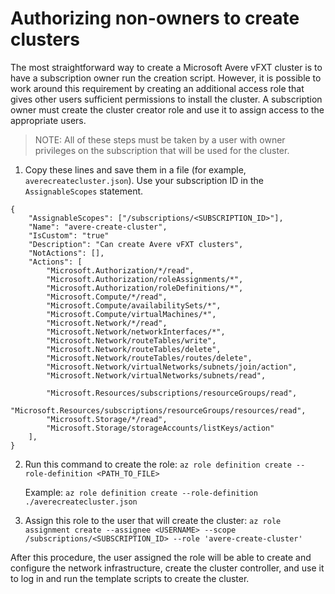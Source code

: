 # Authorizing non-owners to create clusters
The most straightforward way to create a Microsoft Avere vFXT cluster is to have a subscription owner run the creation script. However, it is possible to work around this requirement by creating an additional access role that gives other users sufficient permissions to install the cluster.
A subscription owner must create the cluster creator role and use it to assign access to the appropriate users.

> NOTE: All of these steps must be taken by a user with owner privileges on the subscription that will be used for the cluster.

1. Copy these lines and save them in a file (for example, `averecreatecluster.json`). Use your subscription ID in the `AssignableScopes` statement.

```
{
	"AssignableScopes": ["/subscriptions/<SUBSCRIPTION_ID>"],
	"Name": "avere-create-cluster",
	"IsCustom": "true"
	"Description": "Can create Avere vFXT clusters",
	"NotActions": [],
	"Actions": [
		"Microsoft.Authorization/*/read",
		"Microsoft.Authorization/roleAssignments/*",
		"Microsoft.Authorization/roleDefinitions/*",
		"Microsoft.Compute/*/read",
		"Microsoft.Compute/availabilitySets/*",
		"Microsoft.Compute/virtualMachines/*",
		"Microsoft.Network/*/read",
		"Microsoft.Network/networkInterfaces/*",
		"Microsoft.Network/routeTables/write",
		"Microsoft.Network/routeTables/delete",
		"Microsoft.Network/routeTables/routes/delete",
		"Microsoft.Network/virtualNetworks/subnets/join/action",
		"Microsoft.Network/virtualNetworks/subnets/read",

		"Microsoft.Resources/subscriptions/resourceGroups/read",
		"Microsoft.Resources/subscriptions/resourceGroups/resources/read",
		"Microsoft.Storage/*/read",
		"Microsoft.Storage/storageAccounts/listKeys/action"
	],
}
```

2. Run this command to create the role:
`az role definition create --role-definition <PATH_TO_FILE>`

   Example:
   `az role definition create --role-definition ./averecreatecluster.json`

3. Assign this role to the user that will create the cluster:
`az role assignment create --assignee <USERNAME> --scope /subscriptions/<SUBSCRIPTION_ID> --role 'avere-create-cluster'`

After this procedure, the user assigned the role will be able to create and configure the network infrastructure, create the cluster controller, and use it to log in and run the template scripts to create the cluster.
